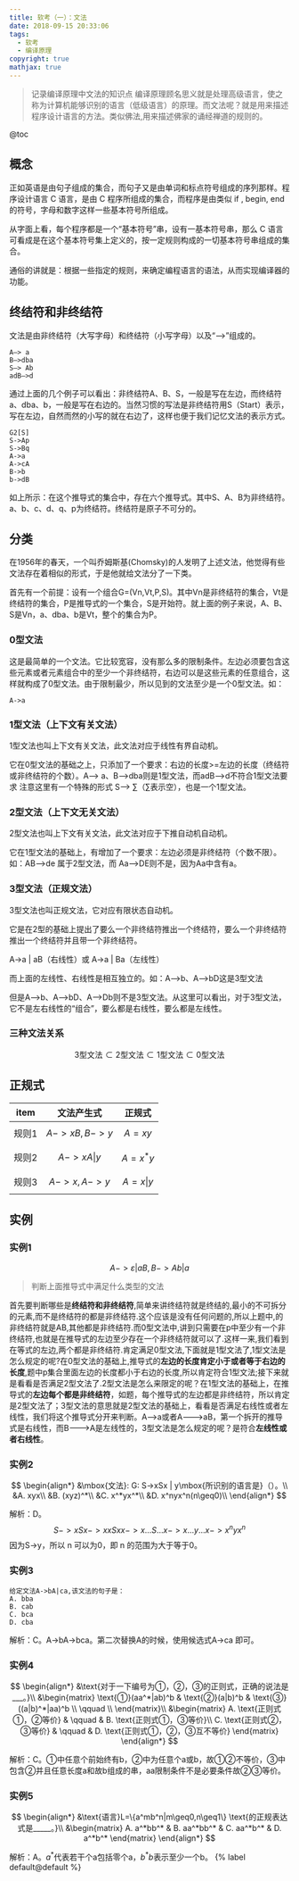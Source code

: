 ```yaml
---
title: 软考（一）：文法
date: 2018-09-15 20:33:06
tags: 
  - 软考
  - 编译原理
copyright: true
mathjax: true
---
```


> 记录编译原理中文法的知识点
> 编译原理顾名思义就是处理高级语言，使之称为计算机能够识别的语言（低级语言）的原理。而文法呢？就是用来描述程序设计语言的方法。类似佛法,用来描述佛家的诵经禅道的规则的。

<!-- more -->
@toc

## 概念
正如英语是由句子组成的集合，而句子又是由单词和标点符号组成的序列那样。程序设计语言 C 语言，是由 C 程序所组成的集合，而程序是由类似 if , begin, end 的符号，字母和数字这样一些基本符号所组成。

从字面上看，每个程序都是一个“基本符号”串，设有一基本符号串，那么 C 语言可看成是在这个基本符号集上定义的，按一定规则构成的一切基本符号串组成的集合。

通俗的讲就是：根据一些指定的规则，来确定编程语言的语法，从而实现编译器的功能。

## 终结符和非终结符
文法是由非终结符（大写字母）和终结符（小写字母）以及“—>”组成的。

```
A—> a
B—>dba
S—> Ab
adB—>d
```

通过上面的几个例子可以看出：非终结符A、B、S，一般是写在左边，而终结符a、dba、b，一般是写在右边的。当然习惯的写法是非终结符用S（Start）表示，写在左边，自然而然的小写的就在右边了，这样也便于我们记忆文法的表示方式。

```shell
G2[S]
S->Ap
S->Bq
A->a
A->cA
B->b
b->dB
```


如上所示：在这个推导式的集合中，存在六个推导式。其中S、A、B为非终结符。a、b、c、d、q、p为终结符。终结符是原子不可分的。

## 分类
在1956年的春天，一个叫乔姆斯基(Chomsky)的人发明了上述文法，他觉得有些文法存在着相似的形式，于是他就给文法分了一下类。

首先有一个前提：设有一个组合G=(Vn,Vt,P,S)。其中Vn是非终结符的集合，Vt是终结符的集合，P是推导式的一个集合，S是开始符。就上面的例子来说，A、B、S是Vn，a、dba、b是Vt，整个的集合为P。

### 0型文法
这是最简单的一个文法。它比较宽容，没有那么多的限制条件。左边必须要包含这些元素或者元素组合中的至少一个非终结符，右边可以是这些元素的任意组合，这样就构成了0型文法。由于限制最少，所以见到的文法至少是一个0型文法。如：
```
A->a
```

### 1型文法（上下文有关文法）
1型文法也叫上下文有关文法，此文法对应于线性有界自动机。

它在0型文法的基础之上，只添加了一个要求：右边的长度>=左边的长度（终结符或非终结符的个数）。A—> a、B—>dba则是1型文法，而adB—>d不符合1型文法要求 注意这里有一个特殊的形式 S—> ∑（∑表示空），也是一个1型文法。

### 2型文法（上下文无关文法）
2型文法也叫上下文有关文法，此文法对应于下推自动机自动机。

它在1型文法的基础上，有增加了一个要求：左边必须是非终结符（个数不限）。 如：AB—>de 属于2型文法，而 Aa—>DE则不是，因为Aa中含有a。

### 3型文法（正规文法）
3型文法也叫正规文法，它对应有限状态自动机。

它是在2型的基础上提出了要么一个非终结符推出一个终结符，要么一个非终结符推出一个终结符并且带一个非终结符。

A->a | aB（右线性）或 A->a | Ba（左线性）

而上面的左线性、右线性是相互独立的。如：A—>b、A—>bD这是3型文法

但是A—>b、A—>bD、A—>Db则不是3型文法。从这里可以看出，对于3型文法，它不是左右线性的“组合”，要么都是右线性，要么都是左线性。

### 三种文法关系

$$
3\text{型文法} \subset2\text{型文法} \subset1\text{型文法} \subset0\text{型文法}
$$

## 正规式

| item      | 文法产生式    |  正规式 | 
| --------- | -------- | :-----: |
| 规则1 | $$A->xB,B->y$$  | $$A=xy$$ |
| 规则2     | $$A->xA\vert y$$ | $$A=x^*y$$ |
| 规则3     | $$A->x,A->y$$ | $$A=x\vert y$$ |

## 实例
### 实例1

$$
A->\varepsilon|aB,B->Ab|a
$$

> 判断上面推导式中满足什么类型的文法

首先要判断哪些是**终结符和非终结符**,简单来讲终结符就是终结的,最小的不可拆分的元素,而不是终结符的都是非终结符.这个应该是没有任何问题的,所以上题中,的非终结符就是AB,其他都是非终结符.而0型文法中,讲到只需要在p中至少有一个非终结符,也就是在推导式的左边至少存在一个非终结符就可以了.这样一来,我们看到在等式的左边,两个都是非终结符.肯定满足0型文法,下面就是1型文法了,1型文法是怎么规定的呢?在0型文法的基础上,推导式的**左边的长度肯定小于或者等于右边的长度**,题中p集合里面左边的长度都小于右边的长度,所以肯定符合1型文法;接下来就是看看是否满足2型文法了.2型文法是怎么来限定的呢？在1型文法的基础上，在推导式的**左边每个都是非终结符**，如题，每个推导式的左边都是非终结符，所以肯定是2型文法了；3型文法的意思就是2型文法的基础上，看看是否满足右线性或者左线性，我们将这个推导式分开来判断。A-->a或者A--->aB，第一个拆开的推导式是右线性，而B--->A是左线性的，3型文法是怎么规定的呢？是符合**左线性或者右线性**。

### 实例2

$$
\begin{align*}
&\mbox{文法}: G: S->xSx | y\mbox{所识别的语言是}（）。\\
&A. xyx\\
&B. (xyz)^*\\
&C. x^*yx^*\\
&D. x^nyx^n(n\geq0)\\
\end{align*}
$$

解析：D。
$$S->xSx->xxSxx->x…S…x->x…y...x->x^nyx^n$$
因为S->y，所以 n 可以为0，即 n 的范围为大于等于0。

### 实例3

```text
给定文法A->bA|ca,该文法的句子是：
A. bba
B. cab
C. bca
D. cba
```

解析：C。A->bA->bca。第二次替换A的时候，使用候选式A->ca 即可。

### 实例4

$$
\begin{align*}
&\text{对于一下编号为①，②，③的正则式，正确的说法是___。}\\
&\begin{matrix}
\text{①}(aa^*|ab)^b  & \text{②}(a|b)^b & \text{③}((a|b)^*|aa)^b \\
\qquad \\
\end{matrix}\\
&\begin{matrix}
A. \text{正则式①，②等价} & \qquad & B. \text{正则式①，③等价}\\
C. \text{正则式②，③等价} & \qquad & D. \text{正则式①，②，③互不等价}
\end{matrix}
\end{align*}
$$

解析：C。①中任意个前始终有b，②中为任意个a或b，故①②不等价，③中包含②并且任意长度a和故b组成的串，aa限制条件不是必要条件故②③等价。

### 实例5

$$
\begin{align*}
&\text{语言}L=\{a^mb^n|m\geq0,n\geq1\} \text{的正规表达式是_____。}\\
&\begin{matrix}
A. a^*bb^* & B. aa^*bb^* & C. aa^*b^* & D. a^*b^* 
\end{matrix}
\end{align*}
$$

解析：A。$a^*$代表若干个a包括零个a，$b^*b$表示至少一个b。
{% label default@default %}

